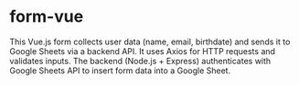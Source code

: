 # form-vue
This Vue.js form collects user data (name, email, birthdate) and sends it to Google Sheets via a backend API. It uses Axios for HTTP requests and validates inputs. The backend (Node.js + Express) authenticates with Google Sheets API to insert form data into a Google Sheet.
